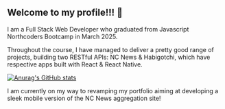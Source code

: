 ## Welcome to my profile!!! 👋

I am a Full Stack Web Developer who graduated from Javascript Northcoders Bootcamp in March 2025.

Throughout the course, I have managed to deliver a pretty good range of projects, building two RESTful APIs: NC News & Habigotchi,
which have respective apps built with React & React Native.


[![Anurag's GitHub stats](https://github-readme-stats.vercel.app/api?username=dublino8576)](https://github.com/anuraghazra/github-readme-stats)

I am currently on my way to revamping my portfolio aiming at developing a sleek mobile version of the NC News aggregation site!
<!--
**dublino8576/dublino8576** is a ✨ _special_ ✨ repository because its `README.md` (this file) appears on your GitHub profile.

Here are some ideas to get you started:

- 🔭 I’m currently working on ...
- 🌱 I’m currently learning ...
- 👯 I’m looking to collaborate on ...
- 🤔 I’m looking for help with ...
- 💬 Ask me about ...
- 📫 How to reach me: ...
- 😄 Pronouns: ...
- ⚡ Fun fact: ...
-->
